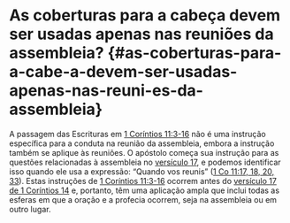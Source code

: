 # As coberturas para a cabeça devem ser usadas apenas nas reuniões da assembleia? {#as-coberturas-para-a-cabe-a-devem-ser-usadas-apenas-nas-reuni-es-da-assembleia}

A passagem das Escrituras em [1 Coríntios 11:3-16](http://bibliaonline.com.br/acf/1co/11/3-16) não é uma instrução específica para a conduta na reunião da assembleia, embora a instrução também se aplique às reuniões. O apóstolo começa sua instrução para as questões relacionadas à assembleia no [versículo 17](http://bibliaonline.com.br/acf/1co/11/17), e podemos identificar isso quando ele usa a expressão: “Quando vos reunis” ([1 Co 11:17, 18, 20, 33](http://bibliaonline.com.br/acf/1co/11/17,18,20,33)). Estas instruções de [1 Coríntios 11:3-16](http://bibliaonline.com.br/acf/1co/11/3-16) ocorrem antes do [versículo 17 de 1 Coríntios 14](http://bibliaonline.com.br/acf/1co/14/17) e, portanto, têm uma aplicação ampla que inclui todas as esferas em que a oração e a profecia ocorrem, seja na assembleia ou em outro lugar.